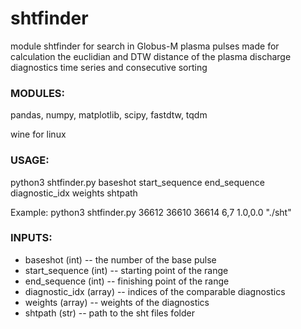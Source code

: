 # shtfinder

module shtfinder for search in Globus-M plasma pulses
made for calculation the euclidian and DTW distance of the 
plasma discharge diagnostics time series and consecutive sorting

### MODULES:

pandas, numpy, matplotlib, scipy, fastdtw, tqdm

wine for linux

### USAGE:
python3 shtfinder.py baseshot start_sequence end_sequence diagnostic_idx weights shtpath

Example: python3 shtfinder.py 36612 36610 36614 6,7 1.0,0.0 "./sht"

### INPUTS:

* baseshot (int)         -- the number of the base pulse
* start_sequence (int)   -- starting point of the range
* end_sequence (int)     -- finishing point of the range 
* diagnostic_idx (array) -- indices of the comparable diagnostics 
* weights (array)        -- weights of the diagnostics
* shtpath (str)          -- path to the sht files folder
